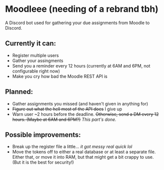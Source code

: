 # Moodleee (needing of a rebrand tbh)
 A Discord bot used for gathering your due assignments from Moodle to Discord.

## Currently it can:
- Register multiple users
- Gather your assingments
- Send you a reminder every 12 hours (currently at 6AM and 6PM, not configurable right now)
- Make you cry how bad the Moodle REST API is

## Planned:
- Gather assignments you missed (and haven't given in anything for)
- <s>Figure out what the hell most of the API does</s> I give up
- Warn user ~2 hours before the deadline. <s>Otherwise, send a DM every 12 hours. (Maybe at 6AM and 6PM?)</s> <i>This part's done.</i>

## Possible improvements:
- Break up the register file a little... <i>it got messy real quick lol</i>
- Move the tokens off to either a real database or at least a separate file. Either that, or move it into RAM, but that might get a bit crappy to use. (But it is the best for security!)